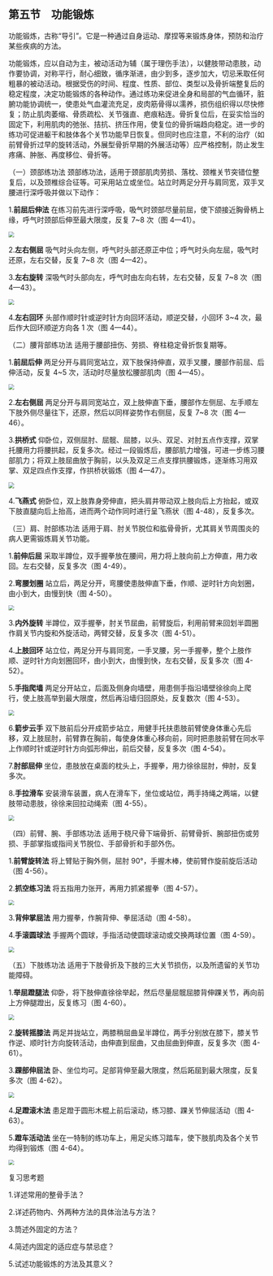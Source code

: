 ## 第五节　功能锻炼

功能锻炼，古称“导引”。它是一种通过自身运动、摩捏等来锻炼身体，预防和治疗某些疾病的方法。

功能锻炼，应以自动为主，被动活动为辅（属于理伤手法），以健肢带动患肢，动作要协调，对称平行，耐心细致，循序渐进，由少到多，逐步加大，切忌釆取任何粗暴的被动活动。根据受伤的时间、程度、性质、部位、类型以及骨折端整复后的稳定程度，决定功能锻炼的各种动作。通过练功来促进全身和局部的气血循环，脏腑功能协调统一，使患处气血灌流充足，皮肉筋骨得以濡养，损伤组织得以尽快修复；防止肌肉萎缩、骨质疏松、关节强直、疤痕粘连。骨折复位后，在妥实恰当的固定下，利用肌肉的弛张、拮抗、挤压作用，使复位的骨折端趋向稳定。进一步的练功可促进躯干和肢体各个关节功能早日恢复。但同时也应注意，不利的治疗（如前臂骨折过早的旋转活动，外展型骨折早期的外展活动等）应严格控制，防止发生疼痛、肿胀、再度移位、骨折等。

（一）颈部练功法 颈部练功法，适用于颈部肌肉劳损、落枕、颈椎关节突错位整复后，以及颈椎综合征等。可采用站立或坐位。站立时两足分开与肩同宽，双手叉腰进行深呼吸并做以下动作：

1.**前屈后伸法** 在练习前先进行深呼吸，吸气时颈部尽量前屈，使下颌接近胸骨柄上缘，呼气时颈部后伸至最大限度，反复 7~8 次（图 4—41）。

<img src="./img/4-41.jpg" style="zoom:70%;" />

2.**左右侧屈** 吸气时头向左侧，呼气时头部还原正中位；呼气时头向左屈，吸气时还原，左右交替，反复 7~8 次（图 4—42）。

3.**左右旋转** 深吸气时头部向左，呼气时由左向右转，左右交替，反复 7~8 次（图 4—43）。

<img src="./img/4-42、4-43、4-44.jpg" style="zoom:70%;" />

4.**左右回环** 头部作顺时针或逆时针方向回环活动，顺逆交替，小回环 3~4 次，最后作大回环顺逆方向各 1 次（图 4—44）。

（二）腰背部练功法 适用于腰部扭伤、劳损、脊柱稳定骨折恢复期等。

1.**前屈后伸** 两足分开与肩同宽站立，双下肢保持伸直，双手叉腰，腰部作前屈、后伸活动，反复 4~5 次，活动时尽量放松腰部肌肉（图 4—45）。

<img src="./img/4-45、4-46.jpg" style="zoom:70%;" />

2.**左右侧屈** 两足分开与肩同宽站立，双上肢伸直下垂，腰部作左侧屈、左手顺左下肢外侧尽量往下，还原，然后以同样姿势作右侧屈，反复 7~8 次（图 4—46）。

3.**拱桥式** 仰卧位，双侧屈肘、屈髋、屈膝，以头、双足、对肘五点作支撑，双掌托腰用力将腰拱起，反复多次。经过一段锻炼后，腰部肌力增强，可进一步练习腰部肌力；将双上肢屈曲放于胸前，以头及双足三点支撑拱腰锻炼，逐渐练习用双掌、双足四点作支撑，作拱桥状锻炼（图 4—47）。

<img src="./img/4-47、4-48.jpg" style="zoom:70%;" />

4.**飞燕式** 俯卧位，双上肢靠身旁伸直，把头肩井带动双上肢向后上方抬起，或双下肢直腿向后上抬高，进而两个动作同时进行呈飞燕状（图 4-48），反复多次。

（三）肩、肘部练功法 适用于肩、肘关节脱位和肱骨骨折，尤其肩关节周围炎的病人更需锻炼肩关节功能。

1.**前伸后屈** 采取半蹲位，双手握拳放在腰间，用力将上肢向前上方伸直，用力收回。左右交替，反复多次（图 4-49）。

2.**弯腰划圈** 站立后，两足分开，弯腰使患肢伸直下垂，作顺、逆时针方向划圈，由小到大，由慢到快（图 4-50）。

<img src="./img/4-49、4-50、4-51.jpg" style="zoom:67%;" />

3.**内外旋转** 半蹲位，双手握拳，肘关节屈曲，前臂旋后，利用前臂来回划半圆圈作肩关节内旋和外旋活动，两臂交替，反复多次（图 4-51）。

4.**上肢回环** 站立位，两足分开与肩同宽，一手叉腰，另一手握拳，整个上肢作顺、逆时针方向划圈回环，由小到大，由慢到快，左右交替，反复多次（图 4-52）。

5.**手指爬墙** 两足分开站立，后面及侧身向墙壁，用患侧手指沿墙壁徐徐向上爬行，使上肢高举到最大限度，然后再沿墙归回原处，反复数次（图 4-53）。

<img src="./img/4-52、4-53、4-54.jpg" style="zoom:67%;" />

6.**箭步云手** 双下肢前后分开成箭步站立，用健手托扶患肢前臂使身体重心先后移，双上肢屈肘，前臂靠在胸前，每使身体重心移向前，同时把患肢前臂在同水平上作顺时针或逆时针方向弧形伸出，前后交替，反复多次（图 4-54）。

7.**肘部屈伸** 坐位，患肢放在桌面的枕头上，手握拳，用力徐徐屈肘，伸肘，反复多次。

8.**手拉滑车** 安装滑车装置，病人在滑车下，坐位或站位，两手持绳之两端，以健肢带动患肢，徐徐来回拉动绳索（图 4-55）。

<img src="./img/4-55.jpg" style="zoom:67%;" />

（四）前臂、腕、手部练功法 适用于桡尺骨下端骨折、前臂骨折、腕部扭伤或劳损、手部掌指或指间关节脱位、手部骨折和手部外伤。

1.**前臂旋转法** 将上臂贴于胸外侧，屈肘 90°，手握木棒，使前臂作旋前旋后活动（图 4-56）。

2.**抓空练习法** 将五指用力张开，再用力抓紧握拳（图 4-57）。

<img src="./img/4-56、4-57、4-58.jpg" style="zoom:67%;" />

3.**背伸掌屈法** 用力握拳，作腕背伸、拳屈活动（图 4-58）。

4.**手滚圆球法** 手握两个圆球，手指活动使圆球滚动或交换两球位置（图 4-59）。

<img src="./img/4-59.jpg" style="zoom:67%;" />

（五）下肢练功法 适用于下肢骨折及下肢的三大关节损伤，以及所遗留的关节功能障碍。

1.**举屈蹬腿法** 仰卧，将下肢伸直徐徐举起，然后尽量屈髋屈膝背伸踝关节，再向前上方伸腿蹬出，反复练习（图 4-60）。

<img src="./img/4-60.jpg" style="zoom:67%;" />

2.**旋转摇膝法** 两足并拢站立，两膝稍屈曲呈半蹲位，两手分别放在膝下，膝关节作逆、顺时针方向旋转活动，由伸直到屈曲，又由屈曲到伸直，反复多次（图 4-61）。

3.**踝部伸屈法** 卧、坐位均可。足部背伸至最大限度，然后跖屈到最大限度，反复多次（图 4-62）。

<img src="./img/4-61、4-62、4-63.jpg" style="zoom:67%;" />

4.**足蹬滚木法** 患足蹬于圆形木棍上前后滚动，练习膝、踝关节伸屈活动（图 4-63）。

5.**蹬车活动法** 坐在一特制的练功车上，用足尖练习踏车，使下肢肌肉及各个关节均得到锻炼（图 4-64）。

<img src="./img/4-64.jpg" style="zoom:67%;" />

复习思考题

1.详述常用的整骨手法？

2.详述药物内、外两种方法的具体治法与方法？

3.筒述外固定的方法？

4.简述内固定的适应症与禁忌症？

5.试述功能锻炼的方法及其意义？
